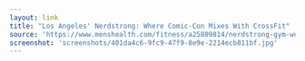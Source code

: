 ```yaml
---
layout: link
title: "Los Angeles' Nerdstrong: Where Comic-Con Mixes With CrossFit"
source: 'https://www.menshealth.com/fitness/a25809814/nerdstrong-gym-workouts/'
screenshot: 'screenshots/401da4c6-9fc9-47f9-8e9e-2214ecb811bf.jpg'
---
```


